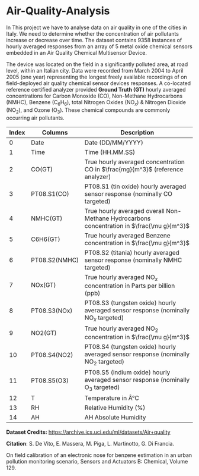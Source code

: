 # Air-Quality-Analysis
In This project we have to analyse data on air quality in one of the cities in Italy. We need to determine whether the concentration of air pollutants increase or decrease over time.
The dataset contains 9358 instances of hourly averaged responses from an array of 5 metal oxide chemical sensors embedded in an Air Quality Chemical Multisensor Device.

The device was located on the field in a significantly polluted area, at road level, within an Italian city. Data were recorded from March 2004 to April 2005 (one year) representing the longest freely available recordings of on field-deployed air quality chemical sensor devices responses. A co-located reference certified analyzer provided **Ground Truth (GT)** hourly averaged concentrations for Carbon Monoxide ($\text{CO}$), Non-Methane Hydrocarbons ($\text{NMHC}$), Benzene ($\text{C}_6\text{H}_6$), total Nitrogen Oxides ($\text{NO}_x$) & Nitrogen Dioxide ($\text{NO}_2$), and Ozone ($\text{O}_3$). These chemical compounds are commonly occurring air pollutants.

|Index|Columns|Description|
|-|-|-|
|0|Date|Date (DD/MM/YYYY)|
|1|Time|Time (HH.MM.SS)|
|2|CO(GT)|True hourly averaged concentration $\text{CO}$ in $\frac{mg}{m^3}$ (reference analyzer)|
|3|PT08.S1(CO)|PT08.S1 (tin oxide) hourly averaged sensor response (nominally $\text{CO}$ targeted)|
|4|NMHC(GT)|True hourly averaged overall Non-Methane Hydrocarbons concentration in $\frac{\mu g}{m^3}$|
|5|C6H6(GT)|True hourly averaged Benzene concentration in $\frac{\mu g}{m^3}$||
|6|PT08.S2(NMHC)|PT08.S2 (titania) hourly averaged sensor response (nominally $\text{NMHC}$ targeted)|
|7|NOx(GT)|True hourly averaged $\text{NO}_x$ concentration in Parts per billion (ppb)|
|8|PT08.S3(NOx)|PT08.S3 (tungsten oxide) hourly averaged sensor response (nominally $\text{NO}_x$ targeted)|
|9|NO2(GT) |True hourly averaged $\text{NO}_2$ concentration in $\frac{\mu g}{m^3}$|
|10|PT08.S4(NO2)|PT08.S4 (tungsten oxide) hourly averaged sensor response (nominally $\text{NO}_2$ targeted)|
|11|PT08.S5(O3) |PT08.S5 (indium oxide) hourly averaged sensor response (nominally $\text{O}_3$ targeted)|
|12|T|Temperature in Â°C|
|13|RH|Relative Humidity (%)|
|14|AH|AH Absolute Humidity|

**Dataset Credits:** https://archive.ics.uci.edu/ml/datasets/Air+quality

**Citation**: S. De Vito, E. Massera, M. Piga, L. Martinotto, G. Di Francia.

On field calibration of an electronic nose for benzene estimation in an urban pollution monitoring scenario, Sensors and Actuators B: Chemical, Volume 129.
